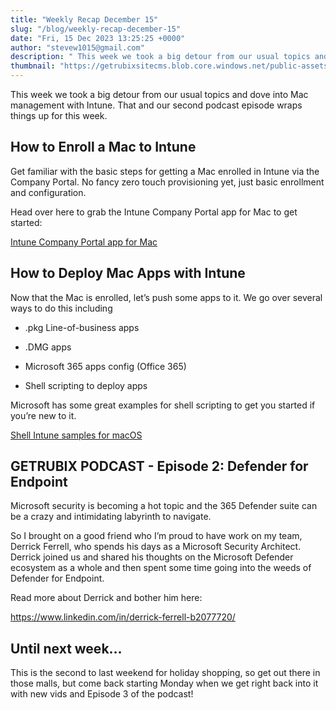 ```yaml
---
title: "Weekly Recap December 15"
slug: "/blog/weekly-recap-december-15"
date: "Fri, 15 Dec 2023 13:25:25 +0000"
author: "stevew1015@gmail.com"
description: " This week we took a big detour from our usual topics and dove into Mac management with Intune. That and our second podcast episode wraps things up for this week.How to Enroll a Mac to Intune Get familiar with the basic steps"
thumbnail: "https://getrubixsitecms.blob.core.windows.net/public-assets/content/v1/logo512.png"
---
```


This week we took a big detour from our usual topics and dove into Mac management with Intune. That and our second podcast episode wraps things up for this week.

How to Enroll a Mac to Intune
-----------------------------

Get familiar with the basic steps for getting a Mac enrolled in Intune via the Company Portal. No fancy zero touch provisioning yet, just basic enrollment and configuration.

Head over here to grab the Intune Company Portal app for Mac to get started:

[Intune Company Portal app for Mac](https://go.microsoft.com/fwlink/?linkid=853070)

How to Deploy Mac Apps with Intune
----------------------------------

Now that the Mac is enrolled, let’s push some apps to it. We go over several ways to do this including

-   .pkg Line-of-business apps
    
-   .DMG apps
    
-   Microsoft 365 apps config (Office 365)
    
-   Shell scripting to deploy apps
    

Microsoft has some great examples for shell scripting to get you started if you’re new to it.

[Shell Intune samples for macOS](https://github.com/microsoft/shell-intune-samples/tree/master/macOS)

GETRUBIX PODCAST - Episode 2: Defender for Endpoint
---------------------------------------------------

Microsoft security is becoming a hot topic and the 365 Defender suite can be a crazy and intimidating labyrinth to navigate.

So I brought on a good friend who I’m proud to have work on my team, Derrick Ferrell, who spends his days as a Microsoft Security Architect. Derrick joined us and shared his thoughts on the Microsoft Defender ecosystem as a whole and then spent some time going into the weeds of Defender for Endpoint.

Read more about Derrick and bother him here:

https://www.linkedin.com/in/derrick-ferrell-b2077720/

Until next week…
----------------

This is the second to last weekend for holiday shopping, so get out there in those malls, but come back starting Monday when we get right back into it with new vids and Episode 3 of the podcast!
